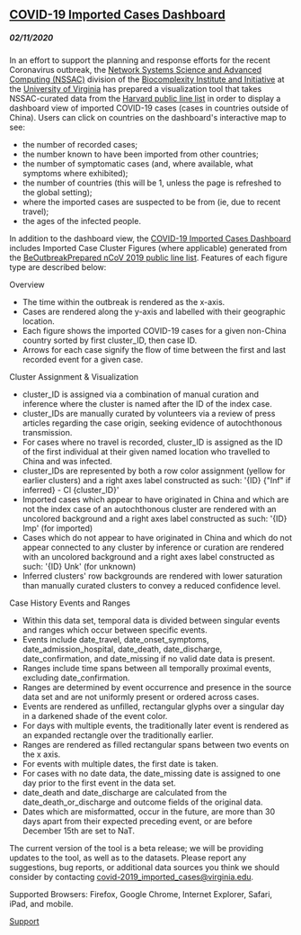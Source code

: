 ## [COVID-19 Imported Cases Dashboard](https://datastudio.google.com/u/0/reporting/f6ad0988-f203-45f8-8d18-5d726c1d2d8b/page/MGzDB) 

##### 02/11/2020

In an effort to support the planning and response efforts for the recent Coronavirus outbreak,
the [Network Systems Science and Advanced Computing (NSSAC)](https://biocomplexity.virginia.edu/nssac)
division of the [Biocomplexity Institute and Initiative](https://biocomplexity.virginia.edu/) 
at the [University of Virginia](https://www.virginia.edu/) has prepared a visualization tool that takes NSSAC-curated data from the [Harvard public line list](https://docs.google.com/spreadsheets/d/1itaohdPiAeniCXNlntNztZ_oRvjh0HsGuJXUJWET008/edit#gid=0) in order to display a dashboard view of imported COVID-19 cases (cases in countries outside of China).  Users can click on countries on the dashboard's interactive map to see:
- the number of recorded cases;
- the number known to have been imported from other countries;
- the number of symptomatic cases (and, where available, what symptoms where exhibited);
- the number of countries (this will be 1, unless the page is refreshed to the global setting);
- where the imported cases are suspected to be from (ie, due to recent travel);
- the ages of the infected people.

In addition to the dashboard view, the [COVID-19 Imported Cases Dashboard](https://datastudio.google.com/u/0/reporting/f6ad0988-f203-45f8-8d18-5d726c1d2d8b/page/MGzDB) includes Imported Case Cluster Figures (where applicable) generated from the [BeOutbreakPrepared nCoV 2019 public line list](https://github.com/beoutbreakprepared/nCoV2019).  Features of each figure type are described below:

Overview
- The time within the outbreak is rendered as the x-axis.
- Cases are rendered along the y-axis and labelled with their geographic location.
- Each figure shows the imported COVID-19 cases for a given non-China country sorted by first cluster_ID, then case ID.
- Arrows for each case signify the flow of time between the first and last recorded event for a given case.

Cluster Assignment & Visualization
- cluster_ID is assigned via a combination of manual curation and inference where the cluster is named after the ID of the index case.
- cluster_IDs are manually curated by volunteers via a review of press articles regarding the case origin, seeking evidence of autochthonous transmission.
- For cases where no travel is recorded, cluster_ID is assigned as the ID of the first individual at their given named location who travelled to China and was infected.
- cluster_IDs are represented by both a row color assignment (yellow for earlier clusters) and a right axes label constructed as such:
'{ID} {"Inf" if inferred} - Cl {cluster_ID}'
- Imported cases which appear to have originated in China and which are not the index case of an autochthonous cluster are rendered with an uncolored background and a right axes label constructed as such:
'{ID} Imp' (for imported)
- Cases which do not appear to have originated in China and which do not appear connected to any cluster by inference or curation are rendered with an uncolored background and a right axes label constructed as such:
'{ID} Unk' (for unknown)
- Inferred clusters' row backgrounds are rendered with lower saturation than manually curated clusters to convey a reduced confidence level.

Case History Events and Ranges
- Within this data set, temporal data is divided between singular events and ranges which occur between specific events.
- Events include date_travel, date_onset_symptoms, date_admission_hospital, date_death, date_discharge, date_confirmation, and date_missing if no valid date data is present.
- Ranges include time spans between all temporally proximal events, excluding date_confirmation.
- Ranges are determined by event occurrence and presence in the source data set and are not uniformly present or ordered across cases.
- Events are rendered as unfilled, rectangular glyphs over a singular day in a darkened shade of the event color.
- For days with multiple events, the traditionally later event is rendered as an expanded rectangle over the traditionally earlier.
- Ranges are rendered as filled rectangular spans between two events on the x axis.
- For events with multiple dates, the first date is taken.
- For cases with no date data, the date_missing date is assigned to one day prior to the first event in the data set.
- date_death and date_discharge are calculated from the date_death_or_discharge and outcome fields of the original data.
- Dates which are misformatted, occur in the future, are more than 30 days apart from their expected preceding event, or are before December 15th are set to NaT.
 
The current version of the tool is a beta release; we will be providing updates to the tool, as well as to the datasets. 
Please report any suggestions, bug reports, or additional data sources you think we should consider 
by contacting covid-2019_imported_cases@virginia.edu.

Supported Browsers: Firefox, Google Chrome, Internet Explorer, Safari, iPad, and mobile.

 [Support](mailto:nssac_ncov_support@virginia.edu?subject=Imported%20Cases%20Dashboard)

